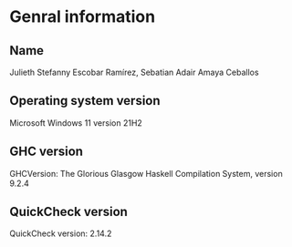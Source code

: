 # Genral information

## Name

Julieth Stefanny Escobar Ramírez,
Sebatian Adair Amaya Ceballos

## Operating system version

Microsoft Windows 11 version 21H2

## GHC version

GHCVersion: The Glorious Glasgow Haskell Compilation System, version 9.2.4

## QuickCheck version

QuickCheck version: 2.14.2
